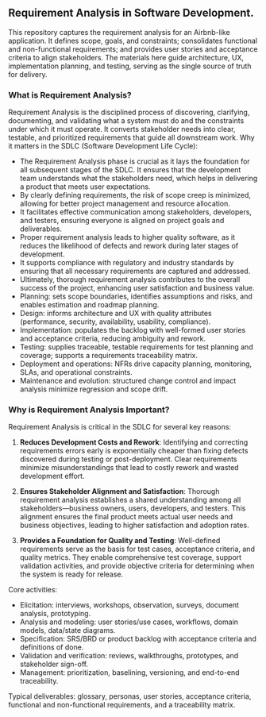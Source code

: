 ## Requirement Analysis in Software Development.

This repository captures the requirement analysis for an Airbnb-like application. It defines scope, goals, and constraints; consolidates functional and non-functional requirements; and provides user stories and acceptance criteria to align stakeholders. The materials here guide architecture, UX, implementation planning, and testing, serving as the single source of truth for delivery.

### What is Requirement Analysis?

Requirement Analysis is the disciplined process of discovering, clarifying, documenting, and validating what a system must do and the constraints under which it must operate. It converts stakeholder needs into clear, testable, and prioritized requirements that guide all downstream work.
Why it matters in the SDLC (Software Development Life Cycle):
- The Requirement Analysis phase is crucial as it lays the foundation for all subsequent stages of the SDLC. It ensures that the development team understands what the stakeholders need, which helps in delivering a product that meets user expectations.
- By clearly defining requirements, the risk of scope creep is minimized, allowing for better project management and resource allocation.
- It facilitates effective communication among stakeholders, developers, and testers, ensuring everyone is aligned on project goals and deliverables.
- Proper requirement analysis leads to higher quality software, as it reduces the likelihood of defects and rework during later stages of development.
- It supports compliance with regulatory and industry standards by ensuring that all necessary requirements are captured and addressed.
- Ultimately, thorough requirement analysis contributes to the overall success of the project, enhancing user satisfaction and business value.
- Planning: sets scope boundaries, identifies assumptions and risks, and enables estimation and roadmap planning.
- Design: informs architecture and UX with quality attributes (performance, security, availability, usability, compliance).
- Implementation: populates the backlog with well-formed user stories and acceptance criteria, reducing ambiguity and rework.
- Testing: supplies traceable, testable requirements for test planning and coverage; supports a requirements traceability matrix.
- Deployment and operations: NFRs drive capacity planning, monitoring, SLAs, and operational constraints.
- Maintenance and evolution: structured change control and impact analysis minimize regression and scope drift.

### Why is Requirement Analysis Important?

Requirement Analysis is critical in the SDLC for several key reasons:

1. **Reduces Development Costs and Rework**: Identifying and correcting requirements errors early is exponentially cheaper than fixing defects discovered during testing or post-deployment. Clear requirements minimize misunderstandings that lead to costly rework and wasted development effort.

2. **Ensures Stakeholder Alignment and Satisfaction**: Thorough requirement analysis establishes a shared understanding among all stakeholders—business owners, users, developers, and testers. This alignment ensures the final product meets actual user needs and business objectives, leading to higher satisfaction and adoption rates.

3. **Provides a Foundation for Quality and Testing**: Well-defined requirements serve as the basis for test cases, acceptance criteria, and quality metrics. They enable comprehensive test coverage, support validation activities, and provide objective criteria for determining when the system is ready for release.

Core activities:
- Elicitation: interviews, workshops, observation, surveys, document analysis, prototyping.
- Analysis and modeling: user stories/use cases, workflows, domain models, data/state diagrams.
- Specification: SRS/BRD or product backlog with acceptance criteria and definitions of done.
- Validation and verification: reviews, walkthroughs, prototypes, and stakeholder sign-off.
- Management: prioritization, baselining, versioning, and end-to-end traceability.

Typical deliverables: glossary, personas, user stories, acceptance criteria, functional and non-functional requirements, and a traceability matrix.
